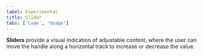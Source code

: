 ```yaml
---
label: Experimental
title: Slider
tabs: ['Code', 'Usage']
---
```


<page-intro>**Sliders** provide a visual indication of adjustable content, where the user can move the handle along a horizontal track to increase or decrease the value.</page-intro>

<component 
    name="Experimental Slider"
    component="slider" 
    variation="slider"
    experimental="true"
    >
</component>
<component-docs component="slider"></component-docs>

